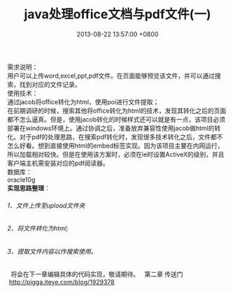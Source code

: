 ﻿---
title: java处理office文档与pdf文件(一)
date: 2013-08-22 13:57:00 +0800 
layout: post
permalink: /blog/2013/08/22/java处理office文档与pdf文件(一).html
categories:
  - 问题一箩筐
tags:
  - JAVA
  - POI
---

需求说明：<br/>
用户可以上传word,excel,ppt,pdf文件。在页面能够预览该文件，并可以通过搜索，找到对应的文件记录。<br/>
使用技术：<br/>
通过jacob将office转化为html，使用poi进行文件提取；<br/>
在前期调研的时候，搜索其他将office转化为html的技术，发现其转化之后的页面都不怎么逼真。但是，使用jacob转化的时候样式还可以就是有一点，该项目必须部署在windows环境上。通过协调之后，准备放弃兼容性使用jacob做html的转化。对于pdf的处理思路，在搜索pdf转化时，发现很多技术转化之后，文件都不怎么好看。想到直接使用html的embed标签实现。因为该项目主要在内网运行，所以加载相对较快。但是在使用该方案时，必须在ie时设置ActiveX的级别，并且客户端主机需安装对应的pdf阅读器。<br/>
数据库：<br/>
oracle10g<br/>
**实现思路整理**：<br/>
###### 1、文件上传至upload文件夹
###### 2、将文件转化为html;
###### 3、提取文件内容以作搜索使用。
 
将会在下一章编辑具体的代码实现，敬请期待。
 
第二章 传送门 
 http://pigga.iteye.com/blog/1929378